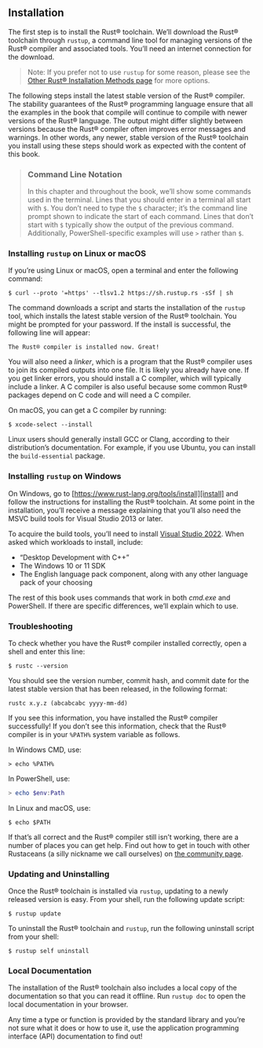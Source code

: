 ## Installation

The first step is to install the Rust® toolchain. We’ll download the Rust®
toolchain through `rustup`, a command line tool for managing versions of the
Rust® compiler and associated tools. You’ll need an internet connection for the
download.

> Note: If you prefer not to use `rustup` for some reason, please see the
> [Other Rust® Installation Methods page][otherinstall] for more options.

The following steps install the latest stable version of the Rust® compiler.  The
stability guarantees of the Rust® programming language ensure that all the
examples in the book that compile will continue to compile with newer versions
of the Rust® language.  The output might differ slightly between versions because
the Rust® compiler often improves error messages and warnings. In other words,
any newer, stable version of the Rust® toolchain you install using these steps
should work as expected with the content of this book.

> ### Command Line Notation
>
> In this chapter and throughout the book, we’ll show some commands used in the
> terminal. Lines that you should enter in a terminal all start with `$`. You
> don’t need to type the `$` character; it’s the command line prompt shown to
> indicate the start of each command. Lines that don’t start with `$` typically
> show the output of the previous command. Additionally, PowerShell-specific
> examples will use `>` rather than `$`.

### Installing `rustup` on Linux or macOS

If you’re using Linux or macOS, open a terminal and enter the following command:

```console
$ curl --proto '=https' --tlsv1.2 https://sh.rustup.rs -sSf | sh
```

The command downloads a script and starts the installation of the `rustup` tool,
which installs the latest stable version of the Rust® toolchain. You might be
prompted for your password. If the install is successful, the following line
will appear:

```text
The Rust® compiler is installed now. Great!
```

You will also need a *linker*, which is a program that the Rust® compiler uses to
join its compiled outputs into one file. It is likely you already have one. If
you get linker errors, you should install a C compiler, which will typically
include a linker. A C compiler is also useful because some common Rust® packages
depend on C code and will need a C compiler.

On macOS, you can get a C compiler by running:

```console
$ xcode-select --install
```

Linux users should generally install GCC or Clang, according to their
distribution’s documentation. For example, if you use Ubuntu, you can install
the `build-essential` package.

### Installing `rustup` on Windows

On Windows, go to [https://www.rust-lang.org/tools/install][install] and follow
the instructions for installing the Rust® toolchain. At some point in the
installation, you’ll receive a message explaining that you’ll also need the MSVC
build tools for Visual Studio 2013 or later.

To acquire the build tools, you’ll need to install [Visual Studio
2022][visualstudio]. When asked which workloads to install, include:

* “Desktop Development with C++”
* The Windows 10 or 11 SDK
* The English language pack component, along with any other language pack of
  your choosing

The rest of this book uses commands that work in both *cmd.exe* and PowerShell.
If there are specific differences, we’ll explain which to use.

### Troubleshooting

To check whether you have the Rust® compiler installed correctly, open a shell
and enter this line:

```console
$ rustc --version
```

You should see the version number, commit hash, and commit date for the latest
stable version that has been released, in the following format:

```text
rustc x.y.z (abcabcabc yyyy-mm-dd)
```

If you see this information, you have installed the Rust® compiler successfully!
If you don’t see this information, check that the Rust® compiler is in your
`%PATH%` system variable as follows.

In Windows CMD, use:

```console
> echo %PATH%
```

In PowerShell, use:

```powershell
> echo $env:Path
```

In Linux and macOS, use:

```console
$ echo $PATH
```

If that’s all correct and the Rust® compiler still isn’t working, there are a
number of places you can get help. Find out how to get in touch with other
Rustaceans (a silly nickname we call ourselves) on [the community
page][community].

### Updating and Uninstalling

Once the Rust® toolchain is installed via `rustup`, updating to a newly released
version is easy. From your shell, run the following update script:

```console
$ rustup update
```

To uninstall the Rust® toolchain and `rustup`, run the following uninstall
script from your shell:

```console
$ rustup self uninstall
```

### Local Documentation

The installation of the Rust® toolchain also includes a local copy of the
documentation so that you can read it offline. Run `rustup doc` to open the
local documentation in your browser.

Any time a type or function is provided by the standard library and you’re not
sure what it does or how to use it, use the application programming interface
(API) documentation to find out!

[otherinstall]: https://forge.rust-lang.org/infra/other-installation-methods.html
[install]: https://www.rust-lang.org/tools/install
[visualstudio]: https://visualstudio.microsoft.com/downloads/
[community]: https://www.rust-lang.org/community
